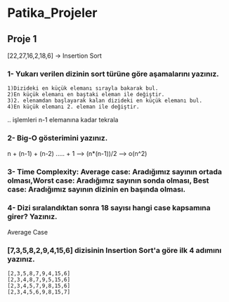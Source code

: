 # Patika_Projeler
## Proje 1
[22,27,16,2,18,6] -> Insertion Sort

### 1- Yukarı verilen dizinin sort türüne göre aşamalarını yazınız.
    1)Dizideki en küçük elemanı sırayla bakarak bul.
    2)En küçük elemanı en baştaki eleman ile değiştir.
    3)2. elenamdan başlayarak kalan dizideki en küçük elemanı bul.
    4)En küçük elemanı 2. eleman ile değiştir.
  ..
  işlemleri n-1 elemanına kadar tekrala

### 2- Big-O gösterimini yazınız.

  n + (n-1) + (n-2) ..... + 1 --> (n*(n-1))/2 --> o(n^2)
  
### 3- Time Complexity: Average case: Aradığımız sayının ortada olması,Worst case: Aradığımız sayının sonda olması, Best case: Aradığımız sayının dizinin en başında olması.


### 4- Dizi sıralandıktan sonra 18 sayısı hangi case kapsamına girer? Yazınız.
  Average Case

### [7,3,5,8,2,9,4,15,6] dizisinin Insertion Sort'a göre ilk 4 adımını yazınız.

    [2,3,5,8,7,9,4,15,6]
    [2,3,4,8,7,9,5,15,6]
    [2,3,4,5,7,9,8,15,6]
    [2,3,4,5,6,9,8,15,7]
